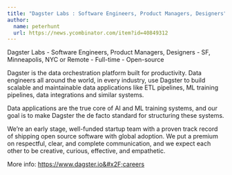 ```yaml
---
title: "Dagster Labs : Software Engineers, Product Managers, Designers"
author:
  name: peterhunt
  url: https://news.ycombinator.com/item?id=40849312
---
```

Dagster Labs - Software Engineers, Product Managers, Designers - SF, Minneapolis, NYC or Remote - Full-time - Open-source

Dagster is the data orchestration platform built for productivity. Data engineers all around the world, in every industry, use Dagster to build scalable and maintainable data applications like ETL pipelines, ML training pipelines, data integrations and similar systems.

Data applications are the true core of AI and ML training systems, and our goal is to make Dagster the de facto standard for structuring these systems.

We’re an early stage, well-funded startup team with a proven track record of shipping open source software with global adoption. We put a premium on respectful, clear, and complete communication, and we expect each other to be creative, curious, effective, and empathetic.

More info: <a href="https:&#x2F;&#x2F;www.dagster.io&#x2F;careers" rel="nofollow">https:&#x2F;&#x2F;www.dagster.io&#x2F;careers</a>
